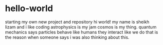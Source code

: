 # hello-world
starting my own new project and repository
hi world!
my name is sheikh lizam and i like coding
astrophysics is my jam cosmos is my thing.
quantum mechanics says particles behave like humans 
they interact like we do that is the reason when someone says i was also thinking about this.
